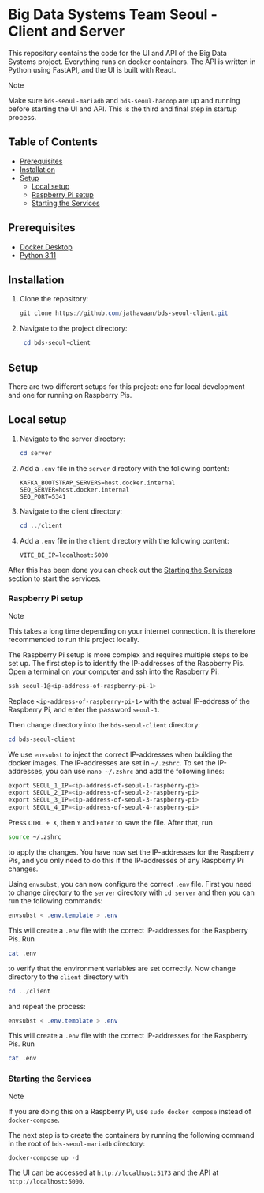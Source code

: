 # Big Data Systems Team Seoul - Client and Server

This repository contains the code for the UI and API of the Big Data Systems project. Everything runs on docker
containers. The API is written in Python using FastAPI, and the UI is built with React.

> [!NOTE]
> Make sure `bds-seoul-mariadb` and `bds-seoul-hadoop` are up and running before starting the UI and API. This is the
> third and final step in startup process.

## Table of Contents

- [Prerequisites](#prerequisites)
- [Installation](#installation)
- [Setup](#setup)
    - [Local setup](#local-setup)
    - [Raspberry Pi setup](#raspberry-pi-setup)
    - [Starting the Services](#starting-the-services)

## Prerequisites

- [Docker Desktop](https://docs.docker.com/desktop/)
- [Python 3.11](https://www.python.org/downloads/release/python-3110/)

## Installation

1. Clone the repository:

   ```powershell
   git clone https://github.com/jathavaan/bds-seoul-client.git
   ```

2. Navigate to the project directory:

   ```powershell
    cd bds-seoul-client
    ```

## Setup

There are two different setups for this project: one for local development and one for running on Raspberry Pis.

## Local setup

1. Navigate to the server directory:

   ```powershell
   cd server
   ```

2. Add a `.env` file in the `server` directory with the following content:

   ```plaintext
   KAFKA_BOOTSTRAP_SERVERS=host.docker.internal
   SEQ_SERVER=host.docker.internal
   SEQ_PORT=5341
   ```
3. Navigate to the client directory:

   ```powershell
   cd ../client
   ```

4. Add a `.env` file in the `client` directory with the following content:

   ```plaintext
   VITE_BE_IP=localhost:5000
   ```

After this has been done you can check out the [Starting the Services](#starting-the-services) section to start the
services.

### Raspberry Pi setup

> [!NOTE]
> This takes a long time depending on your internet connection. It is therefore recommended to run this project
> locally.

The Raspberry Pi setup is more complex and requires multiple steps to be set up. The first step is to identify
the IP-addresses of the Raspberry Pis. Open a terminal on your computer and ssh into the Raspberry Pi:

```powershell
ssh seoul-1@<ip-address-of-raspberry-pi-1>
```

Replace `<ip-address-of-raspberry-pi-1>` with the actual IP-address of the Raspberry Pi, and enter the password
`seoul-1`.

Then change directory into the `bds-seoul-client` directory:

```powershell
cd bds-seoul-client
```

We use `envsubst` to inject the correct IP-addresses when building the docker images. The IP-addresses are set in
`~/.zshrc`. To set the IP-addresses, you can use `nano ~/.zshrc` and add the following lines:

```powershell
export SEOUL_1_IP=<ip-address-of-seoul-1-raspberry-pi>
export SEOUL_2_IP=<ip-address-of-seoul-2-raspberry-pi>
export SEOUL_3_IP=<ip-address-of-seoul-3-raspberry-pi>
export SEOUL_4_IP=<ip-address-of-seoul-4-raspberry-pi>
```

Press `CTRL + X`, then `Y` and `Enter` to save the file. After that, run

```bash
source ~/.zshrc
``` 

to apply the changes. You have now set the IP-addresses for the Raspberry Pis, and you only need to do this if the
IP-addresses of any Raspberry Pi changes.

Using `envsubst`, you can now configure the correct `.env` file. First you need to change directory to the `server`
directory with `cd server` and then you can run the following commands:

```powershell
envsubst < .env.template > .env
```

This will create a `.env` file with the correct IP-addresses for the Raspberry Pis. Run

```bash
cat .env
``` 

to verify that the environment variables are set correctly. Now change directory to the `client` directory with

```powershell
cd ../client
```

and repeat the process:

```powershell
envsubst < .env.template > .env
```

This will create a `.env` file with the correct IP-addresses for the Raspberry Pis. Run

```bash
cat .env
``` 

### Starting the Services

> [!NOTE]
> If you are doing this on a Raspberry Pi, use `sudo docker compose` instead of `docker-compose`.

The next step is to create the containers by running the following command in the root of `bds-seoul-mariadb` directory:

```powershell
docker-compose up -d
```

The UI can be accessed at `http://localhost:5173` and the API at `http://localhost:5000`. 
